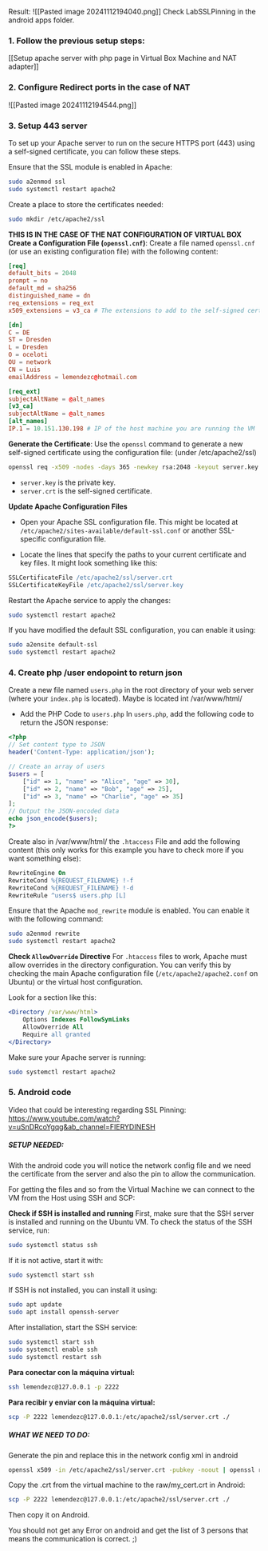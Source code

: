 Result:
![[Pasted image 20241112194040.png]]
Check LabSSLPinning in the android apps folder.

### 1. Follow the previous setup steps:
[[Setup apache server with php page in Virtual Box Machine and NAT adapter]]

### 2. Configure Redirect ports in the case of NAT
![[Pasted image 20241112194544.png]]

### 3. Setup 443 server
To set up your Apache server to run on the secure HTTPS port (443) using a self-signed certificate, you can follow these steps.

Ensure that the SSL module is enabled in Apache:
```bash
sudo a2enmod ssl 
sudo systemctl restart apache2
```
Create a place to store the certificates needed:
```bash
sudo mkdir /etc/apache2/ssl
```

**THIS IS IN THE CASE OF THE NAT CONFIGURATION OF VIRTUAL BOX**
**Create a Configuration File (`openssl.cnf`)**:
Create a file named `openssl.cnf` (or use an existing configuration file) with the following content:
```conf
[req] 
default_bits = 2048 
prompt = no 
default_md = sha256 
distinguished_name = dn 
req_extensions = req_ext 
x509_extensions = v3_ca # The extensions to add to the self-signed cert 

[dn] 
C = DE 
ST = Dresden 
L = Dresden 
O = oceloti 
OU = network 
CN = Luis 
emailAddress = lemendezc@hotmail.com 

[req_ext] 
subjectAltName = @alt_names 
[v3_ca] 
subjectAltName = @alt_names 
[alt_names] 
IP.1 = 10.151.130.198 # IP of the host machine you are running the VM
```

**Generate the Certificate**:
Use the `openssl` command to generate a new self-signed certificate using the configuration file:
(under /etc/apache2/ssl)
```bash
openssl req -x509 -nodes -days 365 -newkey rsa:2048 -keyout server.key -out server.crt -config openssl.cnf
```
- `server.key` is the private key.
- `server.crt` is the self-signed certificate.

 **Update Apache Configuration Files**
- Open your Apache SSL configuration file. This might be located at `/etc/apache2/sites-available/default-ssl.conf` or another SSL-specific configuration file.
    
- Locate the lines that specify the paths to your current certificate and key files. It might look something like this:
```apache
SSLCertificateFile /etc/apache2/ssl/server.crt
SSLCertificateKeyFile /etc/apache2/ssl/server.key
```
Restart the Apache service to apply the changes:
```bash
sudo systemctl restart apache2
```


If you have modified the default SSL configuration, you can enable it using:

```bash
sudo a2ensite default-ssl 
sudo systemctl restart apache2
```

### 4. Create php /user endopoint to return json
Create a new file named `users.php` in the root directory of your web server (where your `index.php` is located). Maybe is located int /var/www/html/

- Add the PHP Code to `users.php`
In `users.php`, add the following code to return the JSON response:
```php
<?php 
// Set content type to JSON 
header('Content-Type: application/json'); 

// Create an array of users 
$users = [ 
	["id" => 1, "name" => "Alice", "age" => 30], 
	["id" => 2, "name" => "Bob", "age" => 25], 
	["id" => 3, "name" => "Charlie", "age" => 35] 
]; 
// Output the JSON-encoded data 
echo json_encode($users); 
?>
```

Create also in /var/www/html/ the `.htaccess` File and add the following content (this only works for this example you have to check more if you want something else):

```apache
RewriteEngine On
RewriteCond %{REQUEST_FILENAME} !-f
RewriteCond %{REQUEST_FILENAME} !-d
RewriteRule ^users$ users.php [L]
```
Ensure that the Apache `mod_rewrite` module is enabled. You can enable it with the following command:
```bash
sudo a2enmod rewrite 
sudo systemctl restart apache2
```

**Check `AllowOverride` Directive**
For `.htaccess` files to work, Apache must allow overrides in the directory configuration. You can verify this by checking the main Apache configuration file (`/etc/apache2/apache2.conf` on Ubuntu) or the virtual host configuration.

Look for a section like this:
```apache
<Directory /var/www/html> 
	Options Indexes FollowSymLinks 
	AllowOverride All 
	Require all granted 
</Directory>
```
Make sure your Apache server is running:
```bash
sudo systemctl restart apache2
```

### 5. Android code
Video that could be interesting regarding SSL Pinning:
https://www.youtube.com/watch?v=uSnDRcoYgqg&ab_channel=FIERYDINESH
##### **SETUP NEEDED:**
With the android code you will notice the network config file and we need the certificate from the server and also the pin to allow the communication.

For getting the files and so from the Virtual Machine we can connect to the VM from the Host using SSH and SCP:

**Check if SSH is installed and running**
First, make sure that the SSH server is installed and running on the Ubuntu VM.
To check the status of the SSH service, run:
```bash
sudo systemctl status ssh
```
If it is not active, start it with:
```bash
sudo systemctl start ssh
```

If SSH is not installed, you can install it using:
```bash
sudo apt update 
sudo apt install openssh-server
```
After installation, start the SSH service:
```bash
sudo systemctl start ssh 
sudo systemctl enable ssh
sudo systemctl restart ssh
```

**Para conectar con la máquina virtual:**
```bash
ssh lemendezc@127.0.0.1 -p 2222
```

**Para recibir y enviar con la máquina virtual:**
```bash
scp -P 2222 lemendezc@127.0.0.1:/etc/apache2/ssl/server.crt ./
```

##### **WHAT WE NEED TO DO:**
Generate the pin and replace this in the network config xml in android
```bash
openssl x509 -in /etc/apache2/ssl/server.crt -pubkey -noout | openssl rsa -pubin -outform DER | openssl dgst -sha256 -binary | base64
```

Copy the .crt from the virtual machine to the raw/my_cert.crt in Android:
```bash
scp -P 2222 lemendezc@127.0.0.1:/etc/apache2/ssl/server.crt ./
```
Then copy it on Android.



You should not get any Error on android and get the list of 3 persons that means the communication is correct. ;)